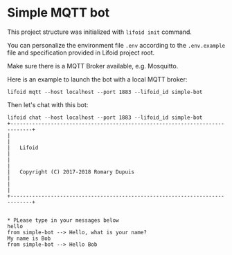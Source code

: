 # Simple MQTT bot

This project structure was initialized with `lifoid init` command.

You can personalize the environment file `.env` according to the
`.env.example` file and specification provided in Lifoid project root.

Make sure there is a MQTT Broker available, e.g. Mosquitto.

Here is an example to launch the bot with a local MQTT broker:

```
lifoid mqtt --host localhost --port 1883 --lifoid_id simple-bot
```

Then let's chat with this bot:

```
lifoid chat --host localhost --port 1883 --lifoid_id simple-bot
+-----------------------------------------------------------------------------+
|                                                                             |
|   Lifoid                                                                    |
|                                                                             |
|   Copyright (C) 2017-2018 Romary Dupuis                                     |
|                                                                             |
+-----------------------------------------------------------------------------+


* PLease type in your messages below
hello
from simple-bot --> Hello, what is your name?
My name is Bob
from simple-bot --> Hello Bob
```
